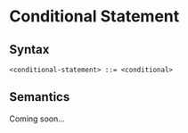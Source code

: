 # Conditional Statement

## Syntax

```
<conditional-statement> ::= <conditional>
```

## Semantics

Coming soon...
